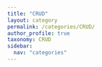 ```yaml
---
title: "CRUD"
layout: category
permalink: /categories/CRUD/
author_profile: true
taxonomy: CRUD
sidebar:
  nav: "categories"
---
```

